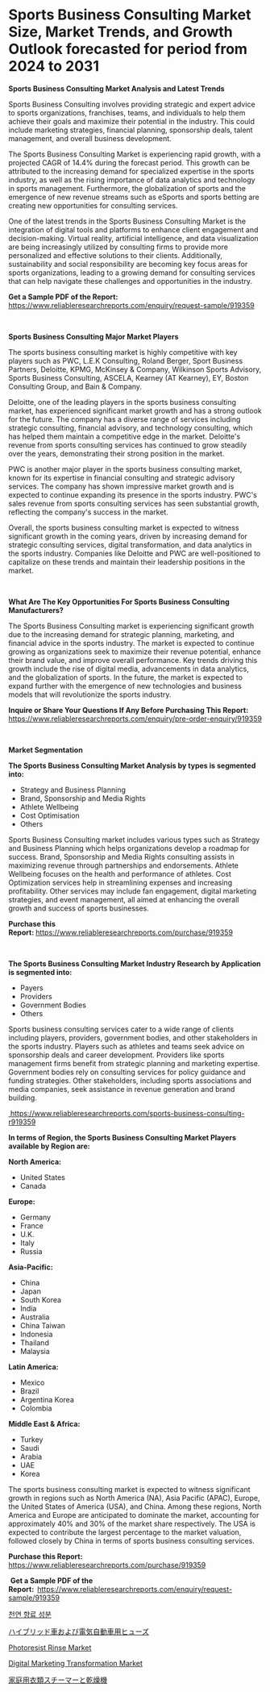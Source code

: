 <p><h1>Sports Business Consulting Market Size, Market Trends, and Growth Outlook forecasted for period from 2024 to 2031</h1></p><p><strong>Sports Business Consulting Market Analysis and Latest Trends</strong></p>
<p><p>Sports Business Consulting involves providing strategic and expert advice to sports organizations, franchises, teams, and individuals to help them achieve their goals and maximize their potential in the industry. This could include marketing strategies, financial planning, sponsorship deals, talent management, and overall business development.</p><p>The Sports Business Consulting Market is experiencing rapid growth, with a projected CAGR of 14.4% during the forecast period. This growth can be attributed to the increasing demand for specialized expertise in the sports industry, as well as the rising importance of data analytics and technology in sports management. Furthermore, the globalization of sports and the emergence of new revenue streams such as eSports and sports betting are creating new opportunities for consulting services.</p><p>One of the latest trends in the Sports Business Consulting Market is the integration of digital tools and platforms to enhance client engagement and decision-making. Virtual reality, artificial intelligence, and data visualization are being increasingly utilized by consulting firms to provide more personalized and effective solutions to their clients. Additionally, sustainability and social responsibility are becoming key focus areas for sports organizations, leading to a growing demand for consulting services that can help navigate these challenges and opportunities in the industry.</p></p>
<p><strong>Get a Sample PDF of the Report:&nbsp;</strong> <a href="https://www.reliableresearchreports.com/enquiry/request-sample/919359">https://www.reliableresearchreports.com/enquiry/request-sample/919359</a></p>
<p>&nbsp;</p>
<p><strong>Sports Business Consulting Major Market Players</strong></p>
<p><p>The sports business consulting market is highly competitive with key players such as PWC, L.E.K Consulting, Roland Berger, Sport Business Partners, Deloitte, KPMG, McKinsey & Company, Wilkinson Sports Advisory, Sports Business Consulting, ASCELA, Kearney (AT Kearney), EY, Boston Consulting Group, and Bain & Company. </p><p>Deloitte, one of the leading players in the sports business consulting market, has experienced significant market growth and has a strong outlook for the future. The company has a diverse range of services including strategic consulting, financial advisory, and technology consulting, which has helped them maintain a competitive edge in the market. Deloitte's revenue from sports consulting services has continued to grow steadily over the years, demonstrating their strong position in the market.</p><p>PWC is another major player in the sports business consulting market, known for its expertise in financial consulting and strategic advisory services. The company has shown impressive market growth and is expected to continue expanding its presence in the sports industry. PWC's sales revenue from sports consulting services has seen substantial growth, reflecting the company's success in the market.</p><p>Overall, the sports business consulting market is expected to witness significant growth in the coming years, driven by increasing demand for strategic consulting services, digital transformation, and data analytics in the sports industry. Companies like Deloitte and PWC are well-positioned to capitalize on these trends and maintain their leadership positions in the market.</p></p>
<p>&nbsp;</p>
<p><strong>What Are The Key Opportunities For Sports Business Consulting Manufacturers?</strong></p>
<p><p>The Sports Business Consulting market is experiencing significant growth due to the increasing demand for strategic planning, marketing, and financial advice in the sports industry. The market is expected to continue growing as organizations seek to maximize their revenue potential, enhance their brand value, and improve overall performance. Key trends driving this growth include the rise of digital media, advancements in data analytics, and the globalization of sports. In the future, the market is expected to expand further with the emergence of new technologies and business models that will revolutionize the sports industry.</p></p>
<p><strong>Inquire or Share Your Questions If Any Before Purchasing This Report:</strong> <a href="https://www.reliableresearchreports.com/enquiry/pre-order-enquiry/919359">https://www.reliableresearchreports.com/enquiry/pre-order-enquiry/919359</a></p>
<p>&nbsp;</p>
<p><strong>Market Segmentation</strong></p>
<p><strong>The Sports Business Consulting Market Analysis by types is segmented into:</strong></p>
<p><ul><li>Strategy and Business Planning</li><li>Brand, Sponsorship and Media Rights</li><li>Athlete Wellbeing</li><li>Cost Optimisation</li><li>Others</li></ul></p>
<p><p>Sports Business Consulting market includes various types such as Strategy and Business Planning which helps organizations develop a roadmap for success. Brand, Sponsorship and Media Rights consulting assists in maximizing revenue through partnerships and endorsements. Athlete Wellbeing focuses on the health and performance of athletes. Cost Optimization services help in streamlining expenses and increasing profitability. Other services may include fan engagement, digital marketing strategies, and event management, all aimed at enhancing the overall growth and success of sports businesses.</p></p>
<p><strong>Purchase this Report:&nbsp;</strong><a href="https://www.reliableresearchreports.com/purchase/919359">https://www.reliableresearchreports.com/purchase/919359</a></p>
<p>&nbsp;</p>
<p><strong>The Sports Business Consulting Market Industry Research by Application is segmented into:</strong></p>
<p><ul><li>Payers</li><li>Providers</li><li>Government Bodies</li><li>Others</li></ul></p>
<p><p>Sports business consulting services cater to a wide range of clients including players, providers, government bodies, and other stakeholders in the sports industry. Players such as athletes and teams seek advice on sponsorship deals and career development. Providers like sports management firms benefit from strategic planning and marketing expertise. Government bodies rely on consulting services for policy guidance and funding strategies. Other stakeholders, including sports associations and media companies, seek assistance in revenue generation and brand building.</p></p>
<p><a href="https://www.reliableresearchreports.com/sports-business-consulting-r919359">&nbsp;https://www.reliableresearchreports.com/sports-business-consulting-r919359</a></p>
<p><strong>In terms of Region, the Sports Business Consulting Market Players available by Region are:</strong></p>
<p>
    <p> <strong> North America: </strong>
        <ul>
            <li>United States</li>
            <li>Canada</li>
        </ul>
        </p> 
    <p> <strong> Europe: </strong>
        <ul>
            <li>Germany</li>
            <li>France</li>
            <li>U.K.</li>
            <li>Italy</li>
            <li>Russia</li>
        </ul>
        </p> 
    <p> <strong> Asia-Pacific: </strong>
        <ul>
            <li>China</li>
            <li>Japan</li>
            <li>South Korea</li>
            <li>India</li>
            <li>Australia</li>
            <li>China Taiwan</li>
            <li>Indonesia</li>
            <li>Thailand</li>
            <li>Malaysia</li>
        </ul>
        </p> 
    <p> <strong> Latin America: </strong>
        <ul>
            <li>Mexico</li>
            <li>Brazil</li>
            <li>Argentina Korea</li>
            <li>Colombia</li>
        </ul>
        </p> 
    <p> <strong> Middle East & Africa: </strong>
        <ul>
            <li>Turkey</li>
            <li>Saudi</li>
            <li>Arabia</li>
            <li>UAE</li>
            <li>Korea</li>
        </ul>
    </p>
    </p>
<p><p>The sports business consulting market is expected to witness significant growth in regions such as North America (NA), Asia Pacific (APAC), Europe, the United States of America (USA), and China. Among these regions, North America and Europe are anticipated to dominate the market, accounting for approximately 40% and 30% of the market share respectively. The USA is expected to contribute the largest percentage to the market valuation, followed closely by China in terms of sports business consulting services.</p></p>
<p><strong>Purchase this Report: </strong><a href="https://www.reliableresearchreports.com/purchase/919359">https://www.reliableresearchreports.com/purchase/919359</a></p>
<p>&nbsp;<strong>Get a Sample PDF of the Report:&nbsp;&nbsp;</strong><a href="https://www.reliableresearchreports.com/enquiry/request-sample/919359">https://www.reliableresearchreports.com/enquiry/request-sample/919359</a></p>
<p><strong></strong></p>
<p><p><a href="https://medium.com/@ryderpfeffer/%EC%B2%9C%EC%97%B0-%ED%96%A5%EB%A3%8C-%EC%84%B1%EB%B6%84-%EC%8B%9C%EC%9E%A5%EC%9D%80-%EC%8B%9C%EC%9E%A5-%EC%A0%90%EC%9C%A0%EC%9C%A8-%EA%B7%9C%EB%AA%A8-%EB%B0%8F-2031%EB%85%84%EA%B9%8C%EC%A7%80-%EC%98%88%EC%83%81%EB%90%98%EB%8A%94-%EC%98%88%EC%B8%A1%EC%97%90-%EC%A7%91%EC%A4%91%ED%95%A9%EB%8B%88%EB%8B%A4-13d46e776acc">천연 향료 성분</a></p><p><a href="https://github.com/hilmi-2a/Market-Research-Report-List-1/blob/main/593343252567.md">ハイブリッド車および電気自動車用ヒューズ</a></p><p><a href="https://issuu.com/reportprime-2/docs/photoresist-rinse-market-size-2030.pptx">Photoresist Rinse Market</a></p><p><a href="https://github.com/brenzgnarento/Market-Research-Report-List-2/blob/main/digital-marketing-transformation-market.md">Digital Marketing Transformation Market</a></p><p><a href="https://medium.com/@jonathandavies84/%E5%AE%B6%E5%BA%AD%E7%94%A8%E8%A1%A3%E9%A1%9E%E3%82%B9%E3%83%81%E3%83%BC%E3%83%9E%E3%83%BC%E3%81%A8%E4%B9%BE%E7%87%A5%E6%A9%9F%E3%81%AE%E5%B8%82%E5%A0%B4%E3%81%AF-%E5%B8%82%E5%A0%B4%E3%82%B7%E3%82%A7%E3%82%A2-%E5%B8%82%E5%A0%B4%E3%83%88%E3%83%AC%E3%83%B3%E3%83%89-%E5%B8%82%E5%A0%B4%E6%88%90%E9%95%B7%E3%81%AB%E9%96%A2%E3%81%99%E3%82%8B%E6%83%85%E5%A0%B1%E3%82%92%E6%8F%90%E4%BE%9B%E3%81%97%E3%81%BE%E3%81%99-e10a2caa447e">家庭用衣類スチーマーと乾燥機</a></p></p>